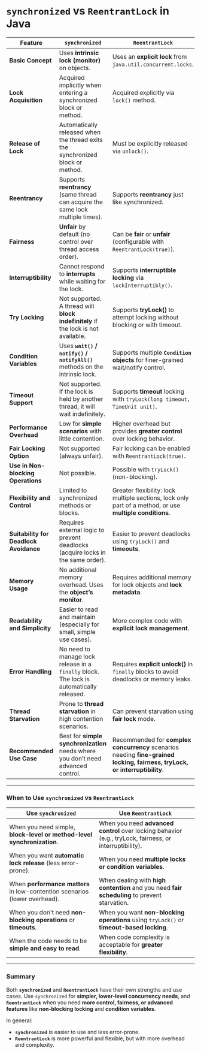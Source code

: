 # **`synchronized` vs `ReentrantLock` in Java**

| **Feature**                         | **`synchronized`**                              | **`ReentrantLock`**                              |
|-------------------------------------|------------------------------------------------|------------------------------------------------|
| **Basic Concept**                   | Uses **intrinsic lock (monitor)** on objects.  | Uses an **explicit lock** from `java.util.concurrent.locks`. |
| **Lock Acquisition**                | Acquired implicitly when entering a synchronized block or method. | Acquired explicitly via `lock()` method. |
| **Release of Lock**                 | Automatically released when the thread exits the synchronized block or method. | Must be explicitly released via `unlock()`. |
| **Reentrancy**                      | Supports **reentrancy** (same thread can acquire the same lock multiple times). | Supports **reentrancy** just like synchronized. |
| **Fairness**                        | **Unfair** by default (no control over thread access order). | Can be **fair** or **unfair** (configurable with `ReentrantLock(true)`). |
| **Interruptibility**                | Cannot respond to **interrupts** while waiting for the lock. | Supports **interruptible locking** via `lockInterruptibly()`. |
| **Try Locking**                     | Not supported. A thread will **block indefinitely** if the lock is not available. | Supports **tryLock()** to attempt locking without blocking or with timeout. |
| **Condition Variables**             | Uses **`wait()` / `notify()` / `notifyAll()`** methods on the intrinsic lock. | Supports multiple **`Condition` objects** for finer-grained wait/notify control. |
| **Timeout Support**                 | Not supported. If the lock is held by another thread, it will wait indefinitely. | Supports **timeout** locking with `tryLock(long timeout, TimeUnit unit)`. |
| **Performance Overhead**            | Low for **simple scenarios** with little contention. | Higher overhead but provides **greater control** over locking behavior. |
| **Fair Locking Option**             | Not supported (always unfair).                | Fair locking can be enabled with `ReentrantLock(true)`. |
| **Use in Non-blocking Operations**  | Not possible.                                 | Possible with `tryLock()` (non-blocking). |
| **Flexibility and Control**         | Limited to synchronized methods or blocks.    | Greater flexibility: lock multiple sections, lock only part of a method, or use **multiple conditions**. |
| **Suitability for Deadlock Avoidance** | Requires external logic to prevent deadlocks (acquire locks in the same order). | Easier to prevent deadlocks using `tryLock()` and **timeouts**. |
| **Memory Usage**                    | No additional memory overhead. Uses the **object’s monitor**. | Requires additional memory for lock objects and **lock metadata**. |
| **Readability and Simplicity**      | Easier to read and maintain (especially for small, simple use cases). | More complex code with **explicit lock management**. |
| **Error Handling**                  | No need to manage lock release in a `finally` block. The lock is automatically released. | Requires **explicit unlock()** in `finally` blocks to avoid deadlocks or memory leaks. |
| **Thread Starvation**               | Prone to **thread starvation** in high contention scenarios. | Can prevent starvation using **fair lock** mode. |
| **Recommended Use Case**            | Best for **simple synchronization** needs where you don’t need advanced control. | Recommended for **complex concurrency** scenarios needing **fine-grained locking, fairness, tryLock, or interruptibility**. |

---

### **When to Use `synchronized` vs `ReentrantLock`**

| **Use `synchronized`**                          | **Use `ReentrantLock`**                        |
|------------------------------------------------|------------------------------------------------|
| When you need simple, **block-level or method-level synchronization**. | When you need **advanced control** over locking behavior (e.g., tryLock, fairness, or interruptibility). |
| When you want **automatic lock release** (less error-prone). | When you need **multiple locks or condition variables**. |
| When **performance matters** in low-contention scenarios (lower overhead). | When dealing with **high contention** and you need **fair scheduling** to prevent starvation. |
| When you don't need **non-blocking operations** or **timeouts**. | When you want **non-blocking operations** using `tryLock()` or **timeout-based locking**. |
| When the code needs to be **simple and easy to read**. | When code complexity is acceptable for **greater flexibility**. |

---

### **Summary**

Both **`synchronized`** and **`ReentrantLock`** have their own strengths and use cases. Use `synchronized` for **simpler, lower-level concurrency needs**, and **`ReentrantLock`** when you need **more control, fairness, or advanced features** like **non-blocking locking** and **condition variables**. 

In general:
- **`synchronized`** is easier to use and less error-prone.
- **`ReentrantLock`** is more powerful and flexible, but with more overhead and complexity.